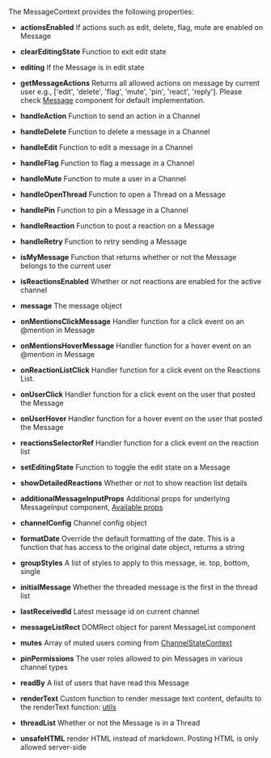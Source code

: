The MessageContext provides the following properties:

- **actionsEnabled** If actions such as edit, delete, flag, mute are enabled on Message

- **clearEditingState** Function to exit edit state

- **editing** If the Message is in edit state

- **getMessageActions** Returns all allowed actions on message by current user e.g., ['edit', 'delete', 'flag', 'mute', 'pin', 'react', 'reply']. Please check [Message](https://github.com/GetStream/stream-chat-react/blob/master/src/components/Message/Message.tsx) component for default implementation.

- **handleAction** Function to send an action in a Channel

- **handleDelete** Function to delete a message in a Channel

- **handleEdit** Function to edit a message in a Channel

- **handleFlag** Function to flag a message in a Channel

- **handleMute** Function to mute a user in a Channel

- **handleOpenThread** Function to open a Thread on a Message

- **handlePin** Function to pin a Message in a Channel

- **handleReaction** Function to post a reaction on a Message

- **handleRetry** Function to retry sending a Message

- **isMyMessage** Function that returns whether or not the Message belongs to the current user

- **isReactionsEnabled** Whether or not reactions are enabled for the active channel

- **message** The message object

- **onMentionsClickMessage** Handler function for a click event on an @mention in Message

- **onMentionsHoverMessage** Handler function for a hover event on an @mention in Message

- **onReactionListClick** Handler function for a click event on the Reactions List.

- **onUserClick** Handler function for a click event on the user that posted the Message

- **onUserHover** Handler function for a hover event on the user that posted the Message

- **reactionsSelectorRef** Handler function for a click event on the reaction list

- **setEditingState** Function to toggle the edit state on a Message

- **showDetailedReactions** Whether or not to show reaction list details

- **additionalMessageInputProps** Additional props for underlying MessageInput component, [Available props](https://getstream.github.io/stream-chat-react/#messageinput)

- **channelConfig** Channel config object

- **formatDate** Override the default formatting of the date. This is a function that has access to the original date object, returns a string

- **groupStyles** A list of styles to apply to this message, ie. top, bottom, single

- **initialMessage** Whether the threaded message is the first in the thread list

- **lastReceivedId** Latest message id on current channel

- **messageListRect** DOMRect object for parent MessageList component

- **mutes** Array of muted users coming from [ChannelStateContext](https://getstream.github.io/stream-chat-react/#section-channelstatecontext)

- **pinPermissions** The user roles allowed to pin Messages in various channel types

- **readBy** A list of users that have read this Message

- **renderText** Custom function to render message text content, defaults to the renderText function: [utils](https://github.com/GetStream/stream-chat-react/blob/master/src/utils.ts)

- **threadList** Whether or not the Message is in a Thread

- **unsafeHTML** render HTML instead of markdown. Posting HTML is only allowed server-side
